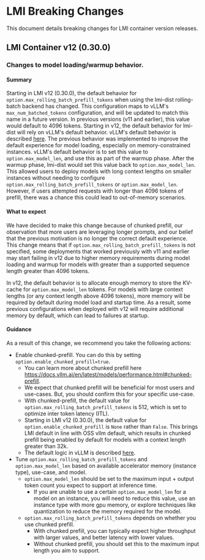 # LMI Breaking Changes

This document details breaking changes for LMI container version releases.

## LMI Container v12 (0.30.0)

### Changes to model loading/warmup behavior.

#### Summary
Starting in LMI v12 (0.30.0), the default behavior for `option.max_rolling_batch_prefill_tokens` when using the lmi-dist 
rolling-batch backend has changed.
This configuration maps to vLLM's `max_num_batched_tokens` configuration, and will be updated to match this name in a future version.
In previous versions (v11 and earlier), this value would default to 4096 tokens.
Starting in v12, the default behavior for lmi-dist will rely on vLLM's default behavior.
vLLM's default behavior is described [here](https://github.com/vllm-project/vllm/blob/9cc373f39036af789fb1ffc1e06b23766996d3f4/vllm/config.py#L959C9-L988).
The previous behavior was implemented to improve the default experience for model loading, 
especially on memory-constrained instances. 
vLLM's default behavior is to set this value to `option.max_model_len`, and use this as part of the warmup phase. 
After the warmup phase, lmi-dist would set this value back to `option.max_model_len`.
This allowed users to deploy models with long context lengths on smaller instances without needing
to configure `option.max_rolling_batch_prefill_tokens` or `option.max_model_len`. 
However, if users attempted requests with longer than 4096 tokens of prefill, 
there was a chance this could lead to out-of-memory scenarios.

#### What to expect
We have decided to make this change because of chunked prefill, our observation that more users are leveraging longer prompts, 
and our belief that the previous motivation is no longer the correct default experience.
This change means that if `option.max_rolling_batch_prefill_tokens` is not specified, some deployments that worked previously
with v11 and earlier may start failing in v12 due to higher memory requirements during model loading and warmup 
for models with greater than a supported sequence length greater than 4096 tokens.

In v12, the default behavior is to allocate enough memory to store the KV-cache for `option.max_model_len` tokens.
For models with large context lengths (or any context length above 4096 tokens), more memory will be required by default
during model load and startup time. As a result, some previous configurations when deployed with v12 will require
additional memory by default, which can lead to failures at startup.

#### Guidance
As a result of this change, we recommend you take the following actions:

* Enable chunked-prefill. You can do this by setting `option.enable_chunked_prefill=true`. 
  * You can learn more about chunked prefill here https://docs.vllm.ai/en/latest/models/performance.html#chunked-prefill.
  * We expect that chunked prefill will be beneficial for most users and use-cases. But, you should confirm this for your specific use-case.
  * With chunked-prefill, the default value for `option.max_rolling_batch_prefill_tokens` is 512, which is set to optimize inter token latency (ITL).
  * Starting in LMI v12 (0.30.0), the default value for `option.enable_chunked_prefill` is `None` rather than `False`. This brings LMI default
    in line with OSS vllm default, which results in chunked prefill being enabled by default for models with a context length greater than 32k.
  * The default logic in vLLM is described [here](https://github.com/vllm-project/vllm/blob/9cc373f39036af789fb1ffc1e06b23766996d3f4/vllm/config.py#L959C9-L988).
* Tune `option.max_rolling_batch_prefill_tokens` and `option.max_model_len` based on available accelerator memory (instance type), use-case, and model. 
  * `option.max_model_len` should be set to the maximum input + output token count you expect to support at inference time.
    * If you are unable to use a certain `option.max_model_len` for a model on an instance, you will need to reduce this value, use an instance type with more gpu memory, or explore techniques like quantization to reduce the memory required for the model.
  * `option.max_rolling_batch_prefill_tokens` depends on whether you use chunked prefill.
    * With chunked prefill, you can typically expect higher throughput with larger values, and better latency with lower values.
    * Without chunked prefill, you should set this to the maximum input length you aim to support.
